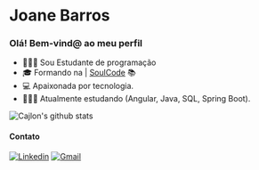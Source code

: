 # Joane Barros

### Olá! Bem-vind@ ao meu perfil

- 👩🏻‍💻 Sou Estudante de programação
- 🎓 Formando na | [SoulCode](https://soulcodeacademy.org/) 📚 
- 💻 Apaixonada por tecnologia.
- 👨🏻‍💻 Atualmente estudando (Angular, Java, SQL, Spring Boot).

<a align="center">![Cajlon's github stats](https://github-readme-stats.vercel.app/api?username=joanebarros&show_icons=true&theme=red)</a>

#### Contato
[![Linkedin](https://img.shields.io/badge/LinkedIn-blue?style=for-the-badge&logo=Linkedin)](https://www.linkedin.com/in/joane-barros/)
[![Gmail](https://img.shields.io/badge/-Gmail-c14438?style=for-the-badge&logo=Gmail&logoColor=white&link=mailto:joaneamorim20@gmail.com
)](mailto:joaneamorim20@gmail.com)
